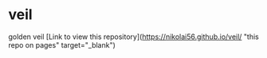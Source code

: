 # veil
golden veil
[Link to view this repository](https://nikolai56.github.io/veil/ "this repo on pages" target="_blank")
